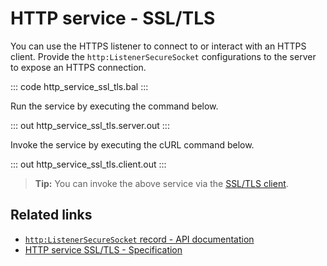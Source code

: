 # HTTP service - SSL/TLS

You can use the HTTPS listener to connect to or interact with an HTTPS client. Provide the `http:ListenerSecureSocket` configurations to the server to expose an HTTPS connection.

::: code http_service_ssl_tls.bal :::

Run the service by executing the command below.

::: out http_service_ssl_tls.server.out :::

Invoke the service by executing the cURL command below.

::: out http_service_ssl_tls.client.out :::

>**Tip:** You can invoke the above service via the [SSL/TLS client](/learn/by-example/http-client-ssl-tls/).

## Related links
- [`http:ListenerSecureSocket` record - API documentation](https://lib.ballerina.io/ballerina/http/latest/records/ListenerSecureSocket)
- [HTTP service SSL/TLS - Specification](/spec/http/#921-listener---ssltls)
